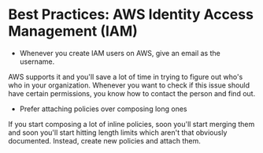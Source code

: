 Best Practices: AWS Identity Access Management (IAM)
=====================================================

* Whenever you create IAM users on AWS, give an email as the username. 

AWS supports it and you'll save a lot of time in trying to figure out who's who in your organization. Whenever you want to check if this issue should have certain permissions, you know how to contact the person and find out. 

* Prefer attaching policies over composing long ones 

If you start composing a lot of inline policies, soon you'll start merging them and soon you'll start hitting length limits which aren't that obviously documented. Instead, create new policies and attach them. 